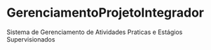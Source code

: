 # GerenciamentoProjetoIntegrador
Sistema de Gerenciamento de Atividades Praticas e Estágios Supervisionados
